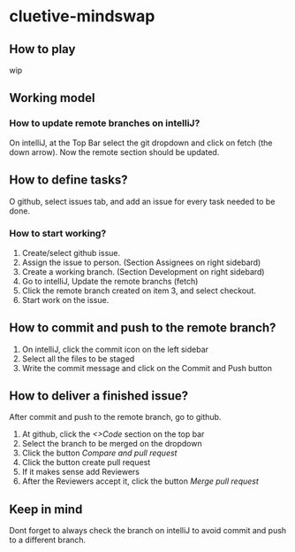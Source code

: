 # cluetive-mindswap

## How to play
wip

## Working model

### How to update remote branches on intelliJ?
On intelliJ, at the Top Bar select the git dropdown and click on fetch (the down arrow). Now the remote section should be updated.

## How to define tasks?
O github, select issues tab, and add an issue for every task needed to be done.

### How to start working?

1. Create/select github issue.
2. Assign the issue to person. (Section Assignees on right sidebard)
3. Create a working branch. (Section Development on right sidebard)
4. Go to intelliJ, Update the remote branchs (fetch)
5. Click the remote branch created on item 3, and select checkout.
6. Start work on the issue.

## How to commit and push to the remote branch?
1. On intelliJ, click the commit icon on the left sidebar
2. Select all the files to be staged
3. Write the commit message and click on the Commit and Push button

## How to deliver a finished issue?
After commit and push to the remote branch, go to github.
1. At github, click the *<>Code* section on the top bar
2. Select the branch to be merged on the dropdown
3. Click the button *Compare and pull request*
4. Click the button create pull request
5. If it makes sense add Reviewers
6. After the Reviewers accept it, click the button *Merge pull request*

## Keep in mind
Dont forget to always check the branch on intelliJ to avoid commit and push to a different branch.